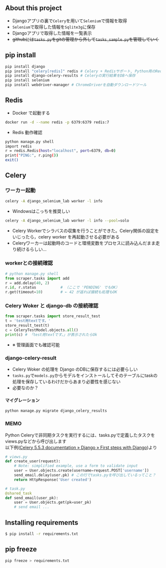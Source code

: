 ## About this project
- Djangoアプリの裏で`Celery`を用いて`Selenium`で情報を取得
- `Selenium`で取得した情報を`Sqlite3g`に保存
- Djangoアプリで取得した情報を一覧表示
- ~~githubには`tasks.py`をgitの管理から外して`tasks_sample.py`を管理していく~~

## pip install
```bash
pip install django
pip install "celery[redis]" redis # Celery + Redisサポート, Python用のRedisクライアント
pip install django-celery-results # Celeryの実行結果をDBへ保存
pip install selenium
pip install webdriver-manager # ChromeDriverを自動ダウンロードツール
```

## Redis
- Docker で起動する
```bash
docker run -d --name redis -p 6379:6379 redis:7
```
- Redis 動作確認
```bash
python manage.py shell
import redis
r = redis.Redis(host="localhost", port=6379, db=0)
print("PING:", r.ping())
exit()
```


## Celery
### ワーカー起動
```bash
celery -A django_selenium_lab worker -l info
```
- Windowsはこっちを推奨しい
```bash
celery -A django_selenium_lab worker -l info --pool=solo
```
- Celery Workerでシラバスの収集を行うことができた。Celery関係の設定をいじったら，celery worker を再起動させる必要がある
- Celeryワーカーは起動時のコードと環境変数をプロセスに読み込んだまま走り続けるらしい...

### workerとの接続確認
```python
# python manage.py shell
from scraper.tasks import add
r = add.delay(40, 2)
r.id, r.status           # （ここで 'PENDING' でもOK）
r.get(timeout=10)        # ← 42 が返れば接続も処理もOK
```

### Celery Woker と django-db の接続確認
```python
from scraper.tasks import store_result_test
t = 'test用textです。'
store_result_test(t)
c = CeleryTestModel.objects.all()
print(c) # 「test用textです。」が表示されたらOk
```
- ※ 管理画面でも確認可能

### django-celery-result
- Celery Woker の処理を Django のDBに保存するには必要らしい
- `tasks.py`で`models.py`からモデルをインストールしてそのテーブルにtaskの処理を保存しているわけだからあまり必要性を感じない
- 必要なのか？
#### マイグレーション
```python
python manage.py migrate django_celery_results
```


### MEMO
Python Celeryで非同期タスクを実行するには、tasks.pyで定義したタスクをviews.pyなどから呼び出します<br>
以下例([Celery 5.5.3 documentation » Django » First steps with Django](https://docs.celeryq.dev/en/v5.5.3/django/first-steps-with-django.html))より
```python
# views.py
def create_user(request):
    # Note: simplified example, use a form to validate input
    user = User.objects.create(username=request.POST['username'])
    send_email.delay(user.pk) # この行でtasks.pyを呼び出しているってこと？
    return HttpResponse('User created')

# task.py
@shared_task
def send_email(user_pk):
    user = User.objects.get(pk=user_pk)
    # send email ...
```


## Installing requirements
```bash
$ pip install -r requirements.txt
```
## pip freeze
```bash
pip freeze > requirements.txt
```